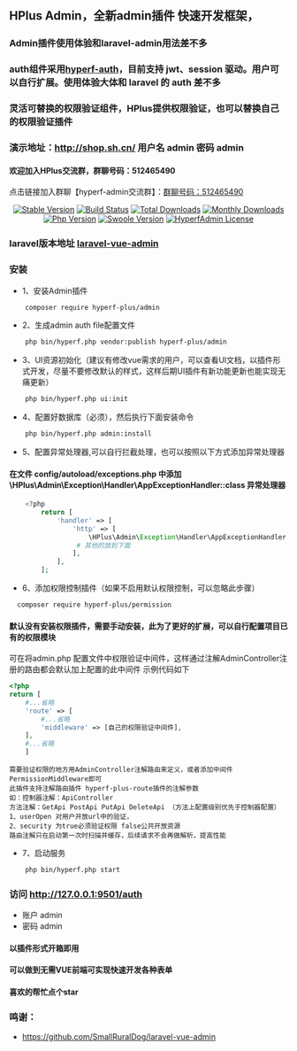 ## HPlus Admin，全新admin插件 快速开发框架，
### Admin插件使用体验和laravel-admin用法差不多
### auth组件采用<a href="https://github.com/qbhy/hyperf-auth">hyperf-auth</a>，目前支持 jwt、session 驱动。用户可以自行扩展。使用体验大体和 laravel 的 auth 差不多
### 灵活可替换的权限验证组件，HPlus提供权限验证，也可以替换自己的权限验证插件
### 演示地址：http://shop.sh.cn/  用户名 admin 密码 admin


#### 欢迎加入HPlus交流群，群聊号码：512465490
点击链接加入群聊【hyperf-admin交流群】：<a href="https://qm.qq.com/cgi-bin/qm/qr?k=pCkT8bLR-scfzGhiLYAu2AuEu5pzOfdD&authKey=0L9w5QrmZJQpDdaH9R5WpPK5mUPyh1RiM3nqcRggpMpM8heAgBBXWdzuk9zkyRko&noverify=0">群聊号码：512465490</a>
<p align="center">
    <a href="https://github.com/hyperf-plus/admin/releases"><img src="https://poser.pugx.org/hyperf-plus/admin/v/stable" alt="Stable Version"></a>
    <a href="https://travis-ci.org/hyperf-plus/admin"><img src="https://travis-ci.org/hyperf-plus/admin.svg?branch=v2" alt="Build Status"></a>
    <a href="https://packagist.org/packages/hyperf-plus/admin"><img src="https://poser.pugx.org/hyperf-plus/admin/downloads" alt="Total Downloads"></a>
    <a href="https://packagist.org/packages/hyperf-plus/admin"><img src="https://poser.pugx.org/hyperf-plus/admin/d/monthly" alt="Monthly Downloads"></a>
    <a href="https://www.php.net"><img src="https://img.shields.io/badge/php-%3E=7.3-brightgreen.svg?maxAge=2592000" alt="Php Version"></a>
    <a href="https://github.com/swoole/swoole-src"><img src="https://img.shields.io/badge/swoole-%3E=4.5-brightgreen.svg?maxAge=2592000" alt="Swoole Version"></a>
    <a href="https://github.com/hyperf-plus/admin/blob/master/LICENSE"><img src="https://img.shields.io/github/license/hyperf-plus/admin.svg?maxAge=2592000" alt="HyperfAdmin License"></a>
</p>

### laravel版本地址  <a href="https://github.com/SmallRuralDog/laravel-vue-admin">laravel-vue-admin</a>


### 安装

- 1、安装Admin插件
```bash
    composer require hyperf-plus/admin
```
- 2、生成admin auth file配置文件
```bash
    php bin/hyperf.php vendor:publish hyperf-plus/admin
```
- 3、UI资源初始化（建议有修改vue需求的用户，可以查看UI文档，以插件形式开发，尽量不要修改默认的样式，这样后期UI插件有新功能更新也能实现无痛更新）
```bash
    php bin/hyperf.php ui:init
```
- 4、配置好数据库（必须），然后执行下面安装命令
```bash
    php bin/hyperf.php admin:install
```
- 5、配置异常处理器,可以自行拦截处理，也可以按照以下方式添加异常处理器
####  在文件 config/autoload/exceptions.php 中添加 \HPlus\Admin\Exception\Handler\AppExceptionHandler::class 异常处理器
```php
    <?php
        return [
            'handler' => [
                'http' => [
                    \HPlus\Admin\Exception\Handler\AppExceptionHandler::class, #放到第一位
                 # 其他的放到下面
                ],
            ],
        ];
```
- 6、添加权限控制插件（如果不启用默认权限控制，可以忽略此步骤）
```bash
  composer require hyperf-plus/permission
```
#### 默认没有安装权限插件，需要手动安装，此为了更好的扩展，可以自行配置项目已有的权限模块
可在将admin.php 配置文件中权限验证中间件，这样通过注解AdminController注册的路由都会默认加上配置的此中间件
示例代码如下
```php
<?php
return [
    #...省略
    'route' => [
        #...省略
        'middleware' => [自己的权限验证中间件],
    ],
    #...省略
    ]
```
    需要验证权限的地方用AdminController注解路由来定义，或者添加中间件PermissionMiddleware即可
    此插件支持注解路由插件 hyperf-plus-route插件的注解参数
    如：控制器注解：ApiController
    方法注解：GetApi PostApi PutApi DeleteApi （方法上配置级别优先于控制器配置）
    1、userOpen 对用户开放url中的验证，
    2、security 为true必须验证权限 false公共开放资源
    路由注解只在启动第一次时扫描并缓存，后续请求不会再做解析，提高性能

- 7、启动服务
```bash
	php bin/hyperf.php start
```
### 访问 http://127.0.0.1:9501/auth
- 账户 admin
- 密码 admin

#### 以插件形式开箱即用
#### 可以做到无需VUE前端可实现快速开发各种表单
#### 喜欢的帮忙点个star

### 鸣谢：
-  https://github.com/SmallRuralDog/laravel-vue-admin

